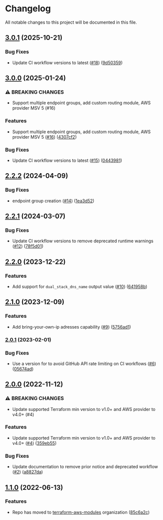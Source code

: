 # Changelog

All notable changes to this project will be documented in this file.

## [3.0.1](https://github.com/terraform-aws-modules/terraform-aws-global-accelerator/compare/v3.0.0...v3.0.1) (2025-10-21)

### Bug Fixes

* Update CI workflow versions to latest ([#18](https://github.com/terraform-aws-modules/terraform-aws-global-accelerator/issues/18)) ([9d50359](https://github.com/terraform-aws-modules/terraform-aws-global-accelerator/commit/9d5035922fcfa916a8e78280e5966492d3301c3c))

## [3.0.0](https://github.com/terraform-aws-modules/terraform-aws-global-accelerator/compare/v2.2.2...v3.0.0) (2025-01-24)


### ⚠ BREAKING CHANGES

* Support multiple endpoint groups, add custom routing module, AWS provider MSV 5 (#16)

### Features

* Support multiple endpoint groups, add custom routing module, AWS provider MSV 5 ([#16](https://github.com/terraform-aws-modules/terraform-aws-global-accelerator/issues/16)) ([4307cf2](https://github.com/terraform-aws-modules/terraform-aws-global-accelerator/commit/4307cf22717d65c52f466a150cc9676ed0f09510))


### Bug Fixes

* Update CI workflow versions to latest ([#15](https://github.com/terraform-aws-modules/terraform-aws-global-accelerator/issues/15)) ([0443981](https://github.com/terraform-aws-modules/terraform-aws-global-accelerator/commit/044398126d7d04ad2637d566f245f23ee7ba614a))

## [2.2.2](https://github.com/terraform-aws-modules/terraform-aws-global-accelerator/compare/v2.2.1...v2.2.2) (2024-04-09)


### Bug Fixes

* endpoint group creation ([#14](https://github.com/terraform-aws-modules/terraform-aws-global-accelerator/issues/14)) ([1ea3d52](https://github.com/terraform-aws-modules/terraform-aws-global-accelerator/commit/1ea3d5267fa6eab1b4e7ee6565315000c78330c0))

## [2.2.1](https://github.com/terraform-aws-modules/terraform-aws-global-accelerator/compare/v2.2.0...v2.2.1) (2024-03-07)


### Bug Fixes

* Update CI workflow versions to remove deprecated runtime warnings ([#12](https://github.com/terraform-aws-modules/terraform-aws-global-accelerator/issues/12)) ([78f5d01](https://github.com/terraform-aws-modules/terraform-aws-global-accelerator/commit/78f5d01e3fbe874816104c157c3ac083457bb5c2))

## [2.2.0](https://github.com/terraform-aws-modules/terraform-aws-global-accelerator/compare/v2.1.0...v2.2.0) (2023-12-22)


### Features

* Add support for `dual_stack_dns_name` output value ([#10](https://github.com/terraform-aws-modules/terraform-aws-global-accelerator/issues/10)) ([641958b](https://github.com/terraform-aws-modules/terraform-aws-global-accelerator/commit/641958b8800b97beb7018c38468e5fc0745d90e4))

## [2.1.0](https://github.com/terraform-aws-modules/terraform-aws-global-accelerator/compare/v2.0.1...v2.1.0) (2023-12-09)


### Features

* Add bring-your-own-ip adresses capability ([#9](https://github.com/terraform-aws-modules/terraform-aws-global-accelerator/issues/9)) ([5756ad1](https://github.com/terraform-aws-modules/terraform-aws-global-accelerator/commit/5756ad1ec57a883c853b6ecfdd43d820b5c7106a))

### [2.0.1](https://github.com/terraform-aws-modules/terraform-aws-global-accelerator/compare/v2.0.0...v2.0.1) (2023-02-01)


### Bug Fixes

* Use a version for  to avoid GitHub API rate limiting on CI workflows ([#6](https://github.com/terraform-aws-modules/terraform-aws-global-accelerator/issues/6)) ([05674ad](https://github.com/terraform-aws-modules/terraform-aws-global-accelerator/commit/05674adb669b9f25fbca5fbe33c20169ee8483aa))

## [2.0.0](https://github.com/terraform-aws-modules/terraform-aws-global-accelerator/compare/v1.1.0...v2.0.0) (2022-11-12)


### ⚠ BREAKING CHANGES

* Update supported Terraform min version to v1.0+ and AWS provider to v4.0+ (#4)

### Features

* Update supported Terraform min version to v1.0+ and AWS provider to v4.0+ ([#4](https://github.com/terraform-aws-modules/terraform-aws-global-accelerator/issues/4)) ([359eb55](https://github.com/terraform-aws-modules/terraform-aws-global-accelerator/commit/359eb55a52dfd8a0009e3da23880ee395fd9004a))


### Bug Fixes

* Update documentation to remove prior notice and deprecated workflow ([#2](https://github.com/terraform-aws-modules/terraform-aws-global-accelerator/issues/2)) ([a8827da](https://github.com/terraform-aws-modules/terraform-aws-global-accelerator/commit/a8827dada0f62f11ab4ec5b5838b48718eda0966))

## [1.1.0](https://github.com/clowdhaus/terraform-aws-global-accelerator/compare/v1.0.1...v1.1.0) (2022-06-13)


### Features

* Repo has moved to [terraform-aws-modules](https://github.com/terraform-aws-modules/terraform-aws-global-accelerator) organization ([85c6a2c](https://github.com/clowdhaus/terraform-aws-global-accelerator/commit/85c6a2c4e0c36f60af702e2095cd7b927c08e08c))
